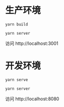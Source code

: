 # 生产环境

```
yarn build
```

```
yarn server
```

访问 http://localhost:3001

# 开发环境


```
yarn serve
```

```
yarn server
```

访问 http://localhost:8080